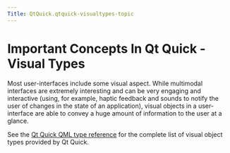 ```yaml
---
Title: QtQuick.qtquick-visualtypes-topic
---
```

        
Important Concepts In Qt Quick - Visual Types
=============================================

<span class="subtitle"></span>
<span id="details"></span>
Most user-interfaces include some visual aspect. While multimodal interfaces are extremely interesting and can be very engaging and interactive (using, for example, haptic feedback and sounds to notify the user of changes in the state of an application), visual objects in a user-interface are able to convey a huge amount of information to the user at a glance.

See the [Qt Quick QML type reference](../QtQuick.qtquick-qmltypereference.md) for the complete list of visual object types provided by Qt Quick.

